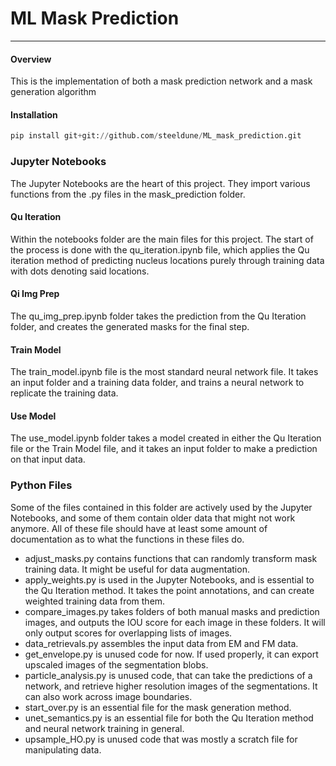 # ML Mask Prediction
---

#### Overview
This is the implementation of both a mask prediction network and a mask generation algorithm

#### Installation
```python
pip install git+git://github.com/steeldune/ML_mask_prediction.git
```

### Jupyter Notebooks
The Jupyter Notebooks are the heart of this project. They import various functions from the .py files in the mask_prediction folder. 

#### Qu Iteration
Within the notebooks folder are the main files for this project. The start of the process is done with the
qu_iteration.ipynb file, which applies the Qu iteration method of predicting nucleus locations purely through training data with dots denoting said locations.

#### Qi Img Prep
The qu_img_prep.ipynb folder takes the prediction from the Qu Iteration folder, and creates the generated masks for the final step.

#### Train Model
The train_model.ipynb file is the most standard neural network file. It takes an input folder and a training data folder, and trains a neural network to replicate the training data.

#### Use Model
The use_model.ipynb folder takes a model created in either the Qu Iteration file or the Train Model file, and it takes an input folder to make a prediction on that input data.

### Python Files

Some of the files contained in this folder are actively used by the Jupyter Notebooks, and some of them contain older data that might not work anymore. 
All of these file should have at least some amount of documentation as to what the functions in these files do.

- adjust_masks.py contains functions that can randomly transform mask training data. It might be useful for data augmentation.
- apply_weights.py is used in the Jupyter Notebooks, and is essential to the Qu Iteration method. It takes the point annotations, and can create weighted training data from them.
- compare_images.py takes folders of both manual masks and prediction images, and outputs the IOU score for each image in these folders. It will only output scores for overlapping lists of images.
- data_retrievals.py assembles the input data from EM and FM data.
- get_envelope.py is unused code for now. If used properly, it can export upscaled images of the segmentation blobs.
- particle_analysis.py is unused code, that can take the predictions of a network, and retrieve higher resolution images of the segmentations. It can also work across image boundaries.
- start_over.py is an essential file for the mask generation method.
- unet_semantics.py is an essential file for both the Qu Iteration method and neural network training in general.
- upsample_HO.py is unused code that was mostly a scratch file for manipulating data. 
